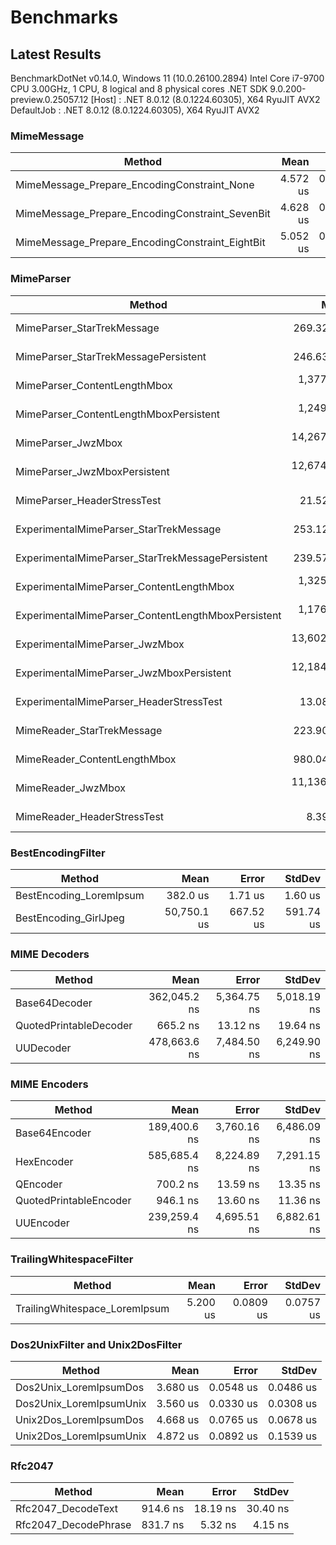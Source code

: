 # Benchmarks

## Latest Results

BenchmarkDotNet v0.14.0, Windows 11 (10.0.26100.2894)
Intel Core i7-9700 CPU 3.00GHz, 1 CPU, 8 logical and 8 physical cores
.NET SDK 9.0.200-preview.0.25057.12
  [Host]     : .NET 8.0.12 (8.0.1224.60305), X64 RyuJIT AVX2
  DefaultJob : .NET 8.0.12 (8.0.1224.60305), X64 RyuJIT AVX2

### MimeMessage

| Method                                          | Mean     | Error     | StdDev    |
|------------------------------------------------ |---------:|----------:|----------:|
| MimeMessage_Prepare_EncodingConstraint_None     | 4.572 us | 0.0894 us | 0.1029 us |
| MimeMessage_Prepare_EncodingConstraint_SevenBit | 4.628 us | 0.0910 us | 0.1617 us |
| MimeMessage_Prepare_EncodingConstraint_EightBit | 5.052 us | 0.0850 us | 0.0754 us |

### MimeParser

| Method                                             | Mean          | Error       | StdDev      |
|--------------------------------------------------- |--------------:|------------:|------------:|
| MimeParser_StarTrekMessage                         |    269.321 us |   5.3183 us |   8.4355 us |
| MimeParser_StarTrekMessagePersistent               |    246.636 us |   4.7926 us |   5.5192 us |
| MimeParser_ContentLengthMbox                       |  1,377.439 us |  17.4600 us |  15.4778 us |
| MimeParser_ContentLengthMboxPersistent             |  1,249.829 us |  12.7459 us |  11.9225 us |
| MimeParser_JwzMbox                                 | 14,267.191 us | 274.8707 us | 269.9597 us |
| MimeParser_JwzMboxPersistent                       | 12,674.922 us | 113.3533 us |  94.6551 us |
| MimeParser_HeaderStressTest                        |     21.527 us |   0.1436 us |   0.1121 us |
| ExperimentalMimeParser_StarTrekMessage             |    253.124 us |   4.2137 us |   3.9415 us |
| ExperimentalMimeParser_StarTrekMessagePersistent   |    239.576 us |   3.6207 us |   3.3868 us |
| ExperimentalMimeParser_ContentLengthMbox           |  1,325.283 us |   9.0779 us |   8.4914 us |
| ExperimentalMimeParser_ContentLengthMboxPersistent |  1,176.737 us |  22.4083 us |  29.1371 us |
| ExperimentalMimeParser_JwzMbox                     | 13,602.926 us | 235.3053 us | 220.1048 us |
| ExperimentalMimeParser_JwzMboxPersistent           | 12,184.423 us |  96.3543 us |  90.1299 us |
| ExperimentalMimeParser_HeaderStressTest            |     13.083 us |   0.0830 us |   0.0735 us |
| MimeReader_StarTrekMessage                         |    223.907 us |   3.1057 us |   2.9051 us |
| MimeReader_ContentLengthMbox                       |    980.042 us |  12.7192 us |  10.6211 us |
| MimeReader_JwzMbox                                 | 11,136.306 us | 204.2014 us | 170.5174 us |
| MimeReader_HeaderStressTest                        |      8.395 us |   0.0931 us |   0.0871 us |

### BestEncodingFilter

| Method                  | Mean        | Error     | StdDev    |
|------------------------ |------------:|----------:|----------:|
| BestEncoding_LoremIpsum |    382.0 us |   1.71 us |   1.60 us |
| BestEncoding_GirlJpeg   | 50,750.1 us | 667.52 us | 591.74 us |

### MIME Decoders

| Method                 | Mean         | Error       | StdDev      |
|----------------------- |-------------:|------------:|------------:|
| Base64Decoder          | 362,045.2 ns | 5,364.75 ns | 5,018.19 ns |
| QuotedPrintableDecoder |     665.2 ns |    13.12 ns |    19.64 ns |
| UUDecoder              | 478,663.6 ns | 7,484.50 ns | 6,249.90 ns |

### MIME Encoders

| Method                 | Mean         | Error       | StdDev      |
|----------------------- |-------------:|------------:|------------:|
| Base64Encoder          | 189,400.6 ns | 3,760.16 ns | 6,486.09 ns |
| HexEncoder             | 585,685.4 ns | 8,224.89 ns | 7,291.15 ns |
| QEncoder               |     700.2 ns |    13.59 ns |    13.35 ns |
| QuotedPrintableEncoder |     946.1 ns |    13.60 ns |    11.36 ns |
| UUEncoder              | 239,259.4 ns | 4,695.51 ns | 6,882.61 ns |

### TrailingWhitespaceFilter

| Method                        | Mean     | Error     | StdDev    |
|------------------------------ |---------:|----------:|----------:|
| TrailingWhitespace_LoremIpsum | 5.200 us | 0.0809 us | 0.0757 us |

### Dos2UnixFilter and Unix2DosFilter

| Method                  | Mean     | Error     | StdDev    |
|------------------------ |---------:|----------:|----------:|
| Dos2Unix_LoremIpsumDos  | 3.680 us | 0.0548 us | 0.0486 us |
| Dos2Unix_LoremIpsumUnix | 3.560 us | 0.0330 us | 0.0308 us |
| Unix2Dos_LoremIpsumDos  | 4.668 us | 0.0765 us | 0.0678 us |
| Unix2Dos_LoremIpsumUnix | 4.872 us | 0.0892 us | 0.1539 us |

### Rfc2047

| Method               | Mean     | Error    | StdDev   |
|--------------------- |---------:|---------:|---------:|
| Rfc2047_DecodeText   | 914.6 ns | 18.19 ns | 30.40 ns |
| Rfc2047_DecodePhrase | 831.7 ns |  5.32 ns |  4.15 ns |
